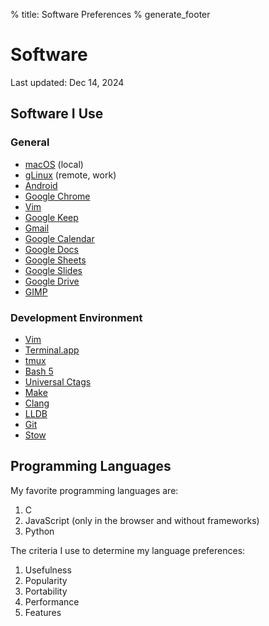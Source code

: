 % title: Software Preferences
% generate_footer

# Software

<span id="last-updated">Last updated: Dec 14, 2024</span>

## Software I Use

### General

* [macOS](https://en.wikipedia.org/wiki/MacOS) (local)
* [gLinux](https://en.wikipedia.org/wiki/GLinux) (remote, work)
* [Android](https://www.android.com/)
* [Google Chrome](https://www.google.com/chrome/)
* [Vim](https://www.vim.org/)
* [Google Keep](https://keep.google.com/)
* [Gmail](https://www.google.com/gmail/)
* [Google Calendar](https://www.google.com/calendar)
* [Google Docs](https://docs.google.com/)
* [Google Sheets](http://sheets.google.com/)
* [Google Slides](https://slides.google.com/)
* [Google Drive](https://www.google.com/drive/)
* [GIMP](https://www.gimp.org/)

### Development Environment

* [Vim](https://www.vim.org/)
* [Terminal.app](https://en.wikipedia.org/wiki/Terminal_(macOS))
* [tmux](https://github.com/tmux/tmux/wiki)
* [Bash 5](https://www.gnu.org/software/bash/)
* [Universal Ctags](https://github.com/universal-ctags/ctags)
* [Make](https://www.gnu.org/software/make/)
* [Clang](https://clang.llvm.org/)
* [LLDB](https://lldb.llvm.org/)
* [Git](https://git-scm.com/)
* [Stow](https://www.gnu.org/software/stow/)

## Programming Languages

My favorite programming languages are:

1. C
1. JavaScript (only in the browser and without frameworks)
1. Python

The criteria I use to determine my language preferences:

1. Usefulness
1. Popularity
1. Portability
1. Performance
1. Features
